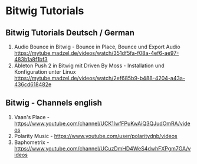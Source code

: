 # Bitwig Tutorials 

## Bitwig Tutorials Deutsch / German
1. Audio Bounce in Bitwig - Bounce in Place, Bounce und Export Audio https://mytube.madzel.de/videos/watch/351df5fa-f08a-4ef6-ae97-483b1a8f1bf3
2. Ableton Push 2 in Bitwig mit Driven By Moss - Installation und Konfiguration unter Linux https://mytube.madzel.de/videos/watch/2ef685b9-b488-4204-a43a-436cd618482e

## Bitwig - Channels english
1. Vaan's Place - https://www.youtube.com/channel/UCK1lwfFPuKwAiQ3QJudOmRA/videos
2. Polarity Music - https://www.youtube.com/user/polaritydnb/videos
3. Baphometrix - https://www.youtube.com/channel/UCuzDmHD4WeS4dwhFXPgm7GA/videos
